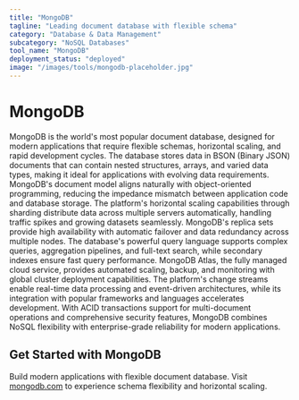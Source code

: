 ```yaml
---
title: "MongoDB"
tagline: "Leading document database with flexible schema"
category: "Database & Data Management"
subcategory: "NoSQL Databases"
tool_name: "MongoDB"
deployment_status: "deployed"
image: "/images/tools/mongodb-placeholder.jpg"
---
```


# MongoDB

MongoDB is the world's most popular document database, designed for modern applications that require flexible schemas, horizontal scaling, and rapid development cycles. The database stores data in BSON (Binary JSON) documents that can contain nested structures, arrays, and varied data types, making it ideal for applications with evolving data requirements. MongoDB's document model aligns naturally with object-oriented programming, reducing the impedance mismatch between application code and database storage. The platform's horizontal scaling capabilities through sharding distribute data across multiple servers automatically, handling traffic spikes and growing datasets seamlessly. MongoDB's replica sets provide high availability with automatic failover and data redundancy across multiple nodes. The database's powerful query language supports complex queries, aggregation pipelines, and full-text search, while secondary indexes ensure fast query performance. MongoDB Atlas, the fully managed cloud service, provides automated scaling, backup, and monitoring with global cluster deployment capabilities. The platform's change streams enable real-time data processing and event-driven architectures, while its integration with popular frameworks and languages accelerates development. With ACID transactions support for multi-document operations and comprehensive security features, MongoDB combines NoSQL flexibility with enterprise-grade reliability for modern applications.

## Get Started with MongoDB

Build modern applications with flexible document database. Visit [mongodb.com](https://www.mongodb.com) to experience schema flexibility and horizontal scaling.
